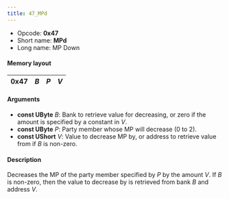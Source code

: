 ```yaml
---
title: 47_MPd
---
```


-   Opcode: **0x47**
-   Short name: **MPd**
-   Long name: MP Down

#### Memory layout

| 0x47 | *B* | *P* | *V* |
|------|-----|-----|-----|

#### Arguments

-   **const UByte** *B*: Bank to retrieve value for decreasing, or zero if the amount is specified by a constant in *V*.
-   **const UByte** *P*: Party member whose MP will decrease (0 to 2).
-   **const UShort** *V*: Value to decrease MP by, or address to retrieve value from if *B* is non-zero.

#### Description

Decreases the MP of the party member specified by *P* by the amount *V*. If *B* is non-zero, then the value to decrease by is retrieved from bank *B* and address *V*.
